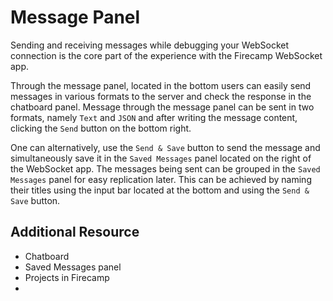 # Message Panel

Sending and receiving messages while debugging your WebSocket connection is the core part of the experience with the Firecamp WebSocket app.

Through the message panel, located in the bottom users can easily send messages in various formats to the server and check the response in the chatboard panel. Message through the message panel can be sent in two formats, namely `Text` and `JSON` and after writing the message content, clicking the `Send` button on the bottom right.

One can alternatively, use the `Send & Save` button to send the message and simultaneously save it in the `Saved Messages` panel located on the right of the WebSocket app. The messages being sent can be grouped in the `Saved Messages` panel for easy replication later. This can be achieved by naming their titles using the input bar located at the bottom and using the `Send & Save` button.

## Additional Resource
- Chatboard
- Saved Messages panel
- Projects in Firecamp
-
